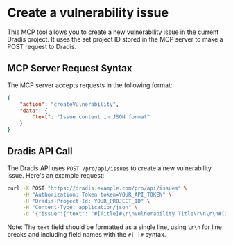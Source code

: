 # Create a vulnerability issue
This MCP tool allows you to create a new vulnerability issue in the current Dradis project. It uses the set project ID stored in the MCP server to make a POST request to Dradis.

## MCP Server Request Syntax

The MCP server accepts requests in the following format:
```json
{
    "action": "createVulnerability",
    "data": {
        "text": "Issue content in JSON format"
    }
}
```

## Dradis API Call
The Dradis API uses `POST /pro/api/issues` to create a new vulnerability issue. Here's an example request:

```bash
curl -X POST "https://dradis.example.com/pro/api/issues" \
     -H "Authorization: Token token=YOUR_API_TOKEN" \
     -H "Dradis-Project-Id: YOUR_PROJECT_ID" \
     -H "Content-Type: application/json" \
     -d '{"issue":{"text": "#[Title]#\r\nVulnerability Title\r\n\r\n#[Description]#\r\nVulnerability description goes here."}}'
```

Note: The `text` field should be formatted as a single line, using `\r\n` for line breaks and including field names with the `#[ ]#` syntax.
